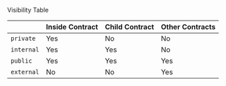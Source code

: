 Visibility Table

|          	| Inside Contract 	| Child Contract 	| Other Contracts 	|
|----------	|-----------------	|----------------	|-----------------	|
| `private`  	| Yes             	| No             	| No              	|
| `internal` 	| Yes             	| Yes            	| No              	|
| `public`   	| Yes             	| Yes            	| Yes             	|
| `external` 	| No              	| No             	| Yes             	|
